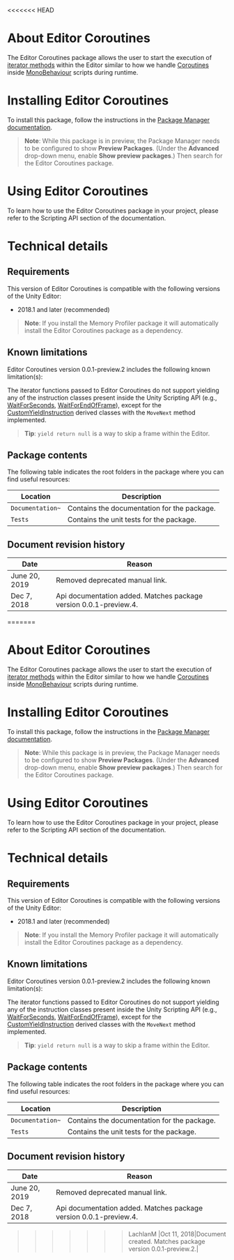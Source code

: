 <<<<<<< HEAD
# About Editor Coroutines

The Editor Coroutines package allows the user to start the execution of [iterator methods](https://docs.microsoft.com/en-us/dotnet/csharp/language-reference/keywords/yield) within the Editor similar to how we handle [Coroutines](https://docs.unity3d.com/Manual/Coroutines.html) inside [MonoBehaviour](https://docs.unity3d.com/ScriptReference/MonoBehaviour.html) scripts during runtime. 

# Installing Editor Coroutines

To install this package, follow the instructions in the [Package Manager documentation](https://docs.unity3d.com/Packages/com.unity.package-manager-ui@latest/index.html). 

> **Note**: While this package is in preview, the Package Manager needs to be configured to show __Preview Packages__. (Under the __Advanced__ drop-down menu, enable __Show preview packages__.) Then search for the Editor Coroutines package.

<a name="UsingPackageName"></a>

# Using Editor Coroutines

To learn how to use the Editor Coroutines package in your project, please refer to the Scripting API section of the documentation.

# Technical details
## Requirements

This version of Editor Coroutines is compatible with the following versions of the Unity Editor:

* 2018.1 and later (recommended)

> **Note**:  If you install the Memory Profiler package it will automatically install the Editor Coroutines package as a dependency.

## Known limitations

Editor Coroutines version 0.0.1-preview.2 includes the following known limitation(s):

The iterator functions passed to Editor Coroutines do not support yielding any of the instruction classes present inside the Unity Scripting API (e.g., [WaitForSeconds](https://docs.unity3d.com/ScriptReference/WaitForSeconds.html), [WaitForEndOfFrame](https://docs.unity3d.com/ScriptReference/WaitForEndOfFrame.html)), except for the [CustomYieldInstruction](https://docs.unity3d.com/ScriptReference/CustomYieldInstruction.html) derived classes with the `MoveNext` method implemented.

> **Tip**: `yield return null` is a way to skip a frame within the Editor.

## Package contents

The following table indicates the root folders in the package where you can find useful resources:

| Location         | Description                                 |
| ---------------- | ------------------------------------------- |
| `Documentation~` | Contains the documentation for the package. |
| `Tests`          | Contains the unit tests for the package.    |

## Document revision history

|Date|Reason|
|---|---|
|June 20, 2019|Removed deprecated manual link.|
|Dec 7, 2018|Api documentation added. Matches package version 0.0.1-preview.4.|
=======
# About Editor Coroutines

The Editor Coroutines package allows the user to start the execution of [iterator methods](https://docs.microsoft.com/en-us/dotnet/csharp/language-reference/keywords/yield) within the Editor similar to how we handle [Coroutines](https://docs.unity3d.com/Manual/Coroutines.html) inside [MonoBehaviour](https://docs.unity3d.com/ScriptReference/MonoBehaviour.html) scripts during runtime. 

# Installing Editor Coroutines

To install this package, follow the instructions in the [Package Manager documentation](https://docs.unity3d.com/Packages/com.unity.package-manager-ui@latest/index.html). 

> **Note**: While this package is in preview, the Package Manager needs to be configured to show __Preview Packages__. (Under the __Advanced__ drop-down menu, enable __Show preview packages__.) Then search for the Editor Coroutines package.

<a name="UsingPackageName"></a>

# Using Editor Coroutines

To learn how to use the Editor Coroutines package in your project, please refer to the Scripting API section of the documentation.

# Technical details
## Requirements

This version of Editor Coroutines is compatible with the following versions of the Unity Editor:

* 2018.1 and later (recommended)

> **Note**:  If you install the Memory Profiler package it will automatically install the Editor Coroutines package as a dependency.

## Known limitations

Editor Coroutines version 0.0.1-preview.2 includes the following known limitation(s):

The iterator functions passed to Editor Coroutines do not support yielding any of the instruction classes present inside the Unity Scripting API (e.g., [WaitForSeconds](https://docs.unity3d.com/ScriptReference/WaitForSeconds.html), [WaitForEndOfFrame](https://docs.unity3d.com/ScriptReference/WaitForEndOfFrame.html)), except for the [CustomYieldInstruction](https://docs.unity3d.com/ScriptReference/CustomYieldInstruction.html) derived classes with the `MoveNext` method implemented.

> **Tip**: `yield return null` is a way to skip a frame within the Editor.

## Package contents

The following table indicates the root folders in the package where you can find useful resources:

| Location         | Description                                 |
| ---------------- | ------------------------------------------- |
| `Documentation~` | Contains the documentation for the package. |
| `Tests`          | Contains the unit tests for the package.    |

## Document revision history

|Date|Reason|
|---|---|
|June 20, 2019|Removed deprecated manual link.|
|Dec 7, 2018|Api documentation added. Matches package version 0.0.1-preview.4.|
>>>>>>> LachlanM
|Oct 11, 2018|Document created. Matches package version 0.0.1-preview.2.|